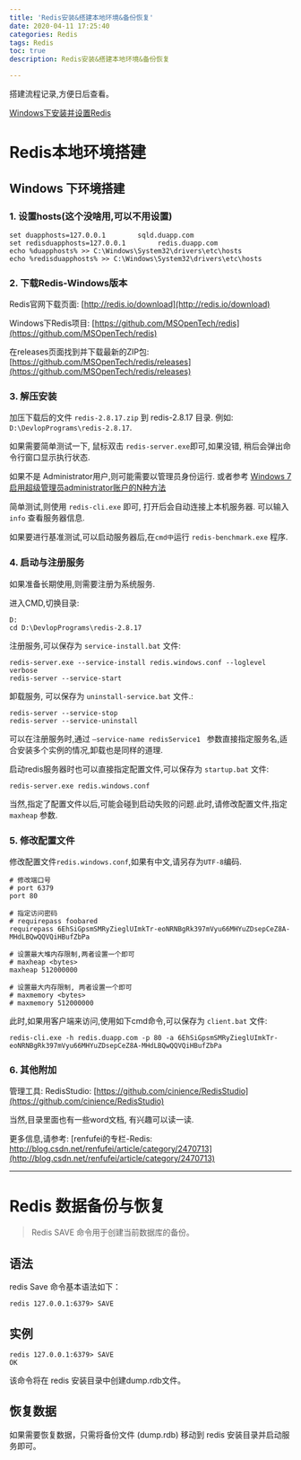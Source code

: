 ```yaml
---
title: 'Redis安装&搭建本地环境&备份恢复'
date: 2020-04-11 17:25:40
categories: Redis
tags: Redis
toc: true
description: Redis安装&搭建本地环境&备份恢复

---
```


搭建流程记录,方便日后查看。
<!-- more -->


[Windows下安装并设置Redis](http://blog.csdn.net/renfufei/article/details/38474435)



Redis本地环境搭建
==


## Windows 下环境搭建

### 1. 设置hosts(这个没啥用,可以不用设置)

	set duapphosts=127.0.0.1        sqld.duapp.com
	set redisduapphosts=127.0.0.1        redis.duapp.com
	echo %duapphosts% >> C:\Windows\System32\drivers\etc\hosts
	echo %redisduapphosts% >> C:\Windows\System32\drivers\etc\hosts

### 2. 下载Redis-Windows版本

Redis官网下载页面: [http://redis.io/download](http://redis.io/download)

Windows下Redis项目: [https://github.com/MSOpenTech/redis](https://github.com/MSOpenTech/redis)

在releases页面找到并下载最新的ZIP包: [https://github.com/MSOpenTech/redis/releases](https://github.com/MSOpenTech/redis/releases)

### 3. 解压安装

加压下载后的文件 `redis-2.8.17.zip` 到 redis-2.8.17 目录. 例如: `D:\DevlopPrograms\redis-2.8.17`.

如果需要简单测试一下, 鼠标双击 `redis-server.exe`即可,如果没错, 稍后会弹出命令行窗口显示执行状态. 

如果不是 Administrator用户,则可能需要以管理员身份运行. 或者参考 [Windows 7 启用超级管理员administrator账户的N种方法](http://tieba.baidu.com/p/1262871133)

简单测试,则使用 `redis-cli.exe` 即可, 打开后会自动连接上本机服务器. 可以输入 `info` 查看服务器信息.

如果要进行基准测试,可以启动服务器后,在`cmd中`运行 `redis-benchmark.exe` 程序.

### 4. 启动与注册服务

如果准备长期使用,则需要注册为系统服务.

进入CMD,切换目录:

	D:
	cd D:\DevlopPrograms\redis-2.8.17

注册服务,可以保存为 `service-install.bat` 文件:

	redis-server.exe --service-install redis.windows.conf --loglevel verbose
	redis-server --service-start

卸载服务, 可以保存为 `uninstall-service.bat` 文件.: 

	redis-server --service-stop
	redis-server --service-uninstall

可以在注册服务时,通过 `–service-name redisService1 ` 参数直接指定服务名,适合安装多个实例的情况,卸载也是同样的道理.

启动redis服务器时也可以直接指定配置文件,可以保存为 `startup.bat` 文件:

	redis-server.exe redis.windows.conf


当然,指定了配置文件以后,可能会碰到启动失败的问题.此时,请修改配置文件,指定 `maxheap` 参数.

### 5. 修改配置文件

修改配置文件`redis.windows.conf`,如果有中文,请另存为`UTF-8`编码.

	# 修改端口号
	# port 6379
	port 80

	# 指定访问密码
	# requirepass foobared
	requirepass 6EhSiGpsmSMRyZieglUImkTr-eoNRNBgRk397mVyu66MHYuZDsepCeZ8A-MHdLBQwQQVQiHBufZbPa

	# 设置最大堆内存限制,两者设置一个即可
	# maxheap <bytes>
	maxheap 512000000
	
	# 设置最大内存限制, 两者设置一个即可
	# maxmemory <bytes>
	# maxmemory 512000000

此时,如果用客户端来访问,使用如下cmd命令,可以保存为 `client.bat` 文件:

	redis-cli.exe -h redis.duapp.com -p 80 -a 6EhSiGpsmSMRyZieglUImkTr-eoNRNBgRk397mVyu66MHYuZDsepCeZ8A-MHdLBQwQQVQiHBufZbPa


### 6. 其他附加

管理工具: RedisStudio: [https://github.com/cinience/RedisStudio](https://github.com/cinience/RedisStudio)

当然,目录里面也有一些word文档, 有兴趣可以读一读.

更多信息,请参考: [renfufei的专栏-Redis: http://blog.csdn.net/renfufei/article/category/2470713](http://blog.csdn.net/renfufei/article/category/2470713)


---

# Redis 数据备份与恢复

>Redis SAVE 命令用于创建当前数据库的备份。


## 语法
redis Save 命令基本语法如下：

	redis 127.0.0.1:6379> SAVE 

## 实例

	redis 127.0.0.1:6379> SAVE 
	OK
该命令将在 redis 安装目录中创建dump.rdb文件。

## 恢复数据
如果需要恢复数据，只需将备份文件 (dump.rdb) 移动到 redis 安装目录并启动服务即可。
